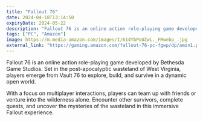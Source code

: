 ```yaml
---
title: "Fallout 76"
date: 2024-04-18T13:14:50
expiryDate: 2024-05-22
description: "Fallout 76 is an online action role-playing game developed by Bethesda Game Studios. Set in the post-apocalyptic wasteland of West Virginia, players emerge from Vault 76 to explore, build, and survive in a dynamic open world."
tags: ["PC", "Amazon"]
image: https://m.media-amazon.com/images/I/614YbPoUZwL._FMwebp_.jpg
external_link: "https://gaming.amazon.com/fallout-76-pc-fgwp/dp/amzn1.pg.item.c49f06ee-41f3-41cf-b719-0a4a6940b5d0?ingress=amzn&ref_=SM_Fallout76PC_S02_FGWP_CRWN"
---
```


Fallout 76 is an online action role-playing game developed by Bethesda Game Studios. Set in the post-apocalyptic wasteland of West Virginia, players emerge from Vault 76 to explore, build, and survive in a dynamic open world.

With a focus on multiplayer interactions, players can team up with friends or venture into the wilderness alone. Encounter other survivors, complete quests, and uncover the mysteries of the wasteland in this immersive Fallout experience.

